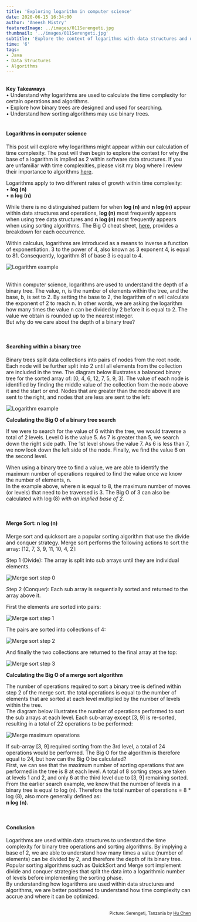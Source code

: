 ```yaml
---
title: 'Exploring logarithm in computer science'
date: 2020-06-15 16:34:00
author: 'Aneesh Mistry'
featuredImage: ../images/011Serengeti.jpg
thumbnail: '../images/011Serengeti.jpg'
subtitle: 'Explore the context of logarithms with data structures and understand why a base logarithm of 2 is implicit with Computer Science algorithms.'
time: '6'
tags:
- Java
- Data Structures
- Algorithms
---
```

<br>
<strong>Key Takeaways</strong><br>
&#8226; Understand why logarithms are used to calculate the time complexity for certain operations and algorithms.<br>
&#8226; Explore how binary trees are designed and used for searching.<br>
&#8226; Understand how sorting algorithms may use binary trees.<br>

<br>
<h4>Logarithms in computer science</h4>
<p>
This post will explore why logarithms might appear within our calculation of time complexity. The post will then begin to explore the context for why the base of a logarithm is implied as 2 within software data structures. If you are unfamiliar with time complexities, please visit my blog where I review their importance to algorithms <a target="_blank" href="https://aneesh.co.uk/calculating-the-time-complexity-of-algorithms">here</a>.
</p>
<p>
Logarithms apply to two different rates of growth within time complexity:<br>
&#8226; <strong>log (n)</strong> <br>
&#8226; <strong>n log (n)</strong><br>

While there is no distinguished pattern for when <strong>log (n)</strong> and <strong>n log (n)</strong> appear within data structures and operations, <strong>log (n)</strong> most frequently appears when using tree data structures and <strong>n log (n)</strong> most frequently appears when using sorting algorithms. The Big O cheat sheet, <a target="blank" href="https://www.bigocheatsheet.com/">here</a>, provides a breakdown for each occurrence.<br>
</p>

<p>
Within calculus, logarithms are introduced as a means to inverse a function of exponentiation. 3 to the power of 4, also known as 3 exponent 4, is equal to 81. Consequently, logarithm 81 of base 3 is equal to 4. 

![Logarithm example](../../src/images/011LogExample.png)

</p>
<p>
<br>
Within computer science, logarithms are used to understand the depth of a binary tree. The value, n, is the number of elements within the tree, and the base, b, is set to 2. By setting the base to 2, the logarithm of n will calculate the exponent of 2 to reach n. In other words, we are asking the logarithm how many times the value n can be divided by 2 before it is equal to 2. The value we obtain is rounded up to the nearest integer.<br>
But why do we care about the depth of a binary tree?
</p>
<br>
<h4>Searching within a binary tree</h4>
<p>
Binary trees split data collections into pairs of nodes from the root node. Each node will be further split into 2 until all elements from the collection are included in the tree. The diagram below illustrates a balanced binary tree for the sorted array of: [0, 4, 6, 12, 7, 5, 9, 3]. The value of each node is identified by finding the middle value of the collection from the node above it and the start or end. Nodes that are greater than the node above it are sent to the right, and nodes that are less are sent to the left:<br>

![Logarithm example](../../src/images/011BinaryTree.png)

</p>

<strong>Calculating the Big O of a binary tree search</strong>
<p>
If we were to search for the value of 6 within the tree, we would traverse a total of 2 levels. Level 0 is the value 5. As 7 is greater than 5, we search down the right side path. The 1st level shows the value 7. As 6 is less than 7, we now look down the left side of the node. Finally, we find the value 6 on the second level.
</p>
<p>
When using a binary tree to find a value, we are able to identify the maximum number of operations required to find the value once we know the number of elements, n.<br>
In the example above, where n is equal to 8, the maximum number of moves (or levels) that need to be traversed is 3. The Big O of 3 can also be calculated with log (8) <i>with an implied base of 2</i>.<br>
</p>

<br>
<h4>Merge Sort: n log (n)</h4>
<p>
Merge sort and quicksort are a popular sorting algorithm that use the divide and conquer strategy.
Merge sort performs the following actions to sort the array: [12, 7, 3, 9, 11, 10, 4, 2]:<br>
</p>
<p>
Step 1 (Divide): The array is split into sub arrays until they are individual elements.<br>

![Merge sort step 0](../../src/images/011MergeSort0.png)

</p>

<p>
Step 2 (Conquer): Each sub array is sequentially sorted and returned to the array above it.<br>
</p>

First the elements are sorted into pairs:<br>

![Merge sort step 1](../../src/images/011MergeSort1.png)

The pairs are sorted into collections of 4:<br>

![Merge sort step 2](../../src/images/011MergeSort2.png)

And finally the two collections are returned to the final array at the top:<br>


![Merge sort step 3](../../src/images/011MergeSort3.png)

<strong>Calculating the Big O of a merge sort algorithm</strong>

<p>
The number of operations required to sort a binary tree is defined within step 2 of the merge sort.
the total operations is equal to the number of elements that are sorted at each level multiplied by the number of levels within the tree.<br>
The diagram below illustrates the number of operations performed to sort the sub arrays at each level. Each sub-array except [3, 9] is re-sorted, resulting in a total of 22 operations to be performed:
</p>

![Merge maximum operations](../../src/images/011MergeSortOps.png)

<p>
If sub-array [3, 9] required sorting from the 3rd level, a total of 24 operations would be performed. The Big O for the algorithm is therefore equal to 24, but how can the Big O be calculated?<br>
First, we can see that the maximum number of sorting operations that are performed in the tree is 8 at each level. A total of 8 sorting steps are taken at levels 1 and 2, and only 6 at the third level due to [3, 9] remaining sorted.<br> 
From the earlier search example, we know that the number of levels in a binary tree is equal to log (n). Therefore the total number of operations = 8 * log (8), also more generally defined as:<br>
<strong>n log (n)</strong>. 
</p>
<br>
<h4>Conclusion</h4>
<p>
Logarithms are used within data structures to understand the time complexity for binary tree operations and sorting algorithms. By implying a base of 2, we are able to understand how many times a value (number of elements) can be divided by 2, and therefore the depth of its binary tree.<br>
Popular sorting algorithms such as QuickSort and Merge sort implement divide and conquer strategies that split the data into a logarithmic number of levels before implementing the sorting phase.<br>
By understanding how logarithms are used within data structures and algorithms, we are better positioned to understand how time complexity can accrue and where it can be optimized.
</p>

<br>
<small style="float: right;" >Picture: Serengeti, Tanzania by <a target="_blank" href="https://unsplash.com/@huchenme">Hu Chen</small></a><br>